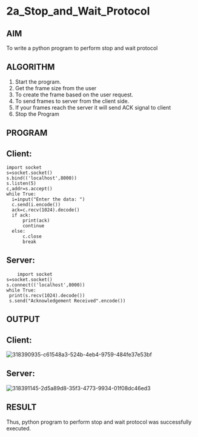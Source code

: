 # 2a_Stop_and_Wait_Protocol
## AIM 
To write a python program to perform stop and wait protocol
## ALGORITHM
1. Start the program.
2. Get the frame size from the user
3. To create the frame based on the user request.
4. To send frames to server from the client side.
5. If your frames reach the server it will send ACK signal to client
6. Stop the Program
## PROGRAM
## Client:
```
import socket
s=socket.socket()
s.bind(('localhost',8000))
s.listen(5)
c,addr=s.accept()
while True:
  i=input("Enter the data: ")
  c.send(i.encode())
  ack=c.recv(1024).decode()
  if ack:
      print(ack)
      continue
  else:
      c.close
      break
```
  ## Server:
  ```
      import socket
s=socket.socket()
s.connect(('localhost',8000))
while True:
   print(s.recv(1024).decode())
   s.send("Acknowledgement Received".encode())
   ```
## OUTPUT
## Client:
![318390935-c61548a3-524b-4eb4-9759-484fe37e53bf](https://github.com/NaliniG007/2a_Stop_and_Wait_Protocol/assets/138849186/3bdc287b-015f-4234-af74-d571a804c08d)
## Server:
![318391145-2d5a89d8-35f3-4773-9934-01f08dc46ed3](https://github.com/NaliniG007/2a_Stop_and_Wait_Protocol/assets/138849186/a476e157-1c74-494a-9215-f91f3a26e82c)


## RESULT
Thus, python program to perform stop and wait protocol was successfully executed.
